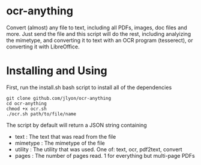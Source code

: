 ocr-anything
============

Convert (almost) any file to text, including all PDFs, images, doc files and more. 
Just send the file and this script will do the rest, including analyizing the mimetype,
and converting it to text with an OCR program (tesserect), or converting it with 
LibreOffice.


Installing and Using
====================
First, run the install.sh bash script to install all of the dependencies
   
   ```
   git clone github.com/jlyon/ocr-anything
   cd ocr-anything
   chmod +x ocr.sh
   ./ocr.sh path/to/file/name
   ```

The script by default will return a JSON string containing
 - text : The text that was read from the file
 - mimetype : The mimetype of the file
 - utility : The utility that was used. One of: text, ocr, pdf2text, convert
 - pages : The number of pages read. 1 for everything but multi-page PDFs

